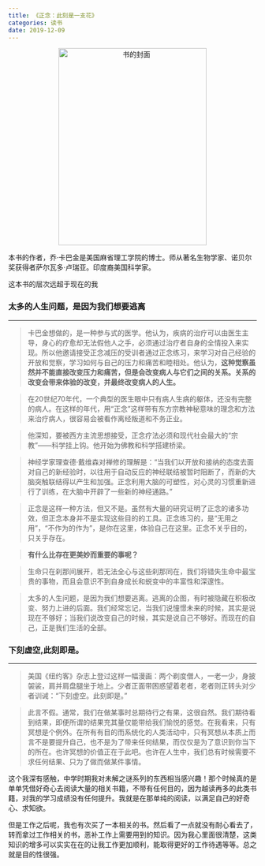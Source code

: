 ```yaml
---
title: 《正念：此刻是一支花》
categories: 读书
date: 2019-12-09
---
```


<div align="center">
<img src="https://i.loli.net/2019/12/11/7UWTsCoQ8ibq2Zg.jpg" width = "300" height="400" alt="书的封面">
</div>

本书的作者，乔·卡巴金是美国麻省理工学院的博士。师从著名生物学家、诺贝尔奖获得者萨尔瓦多·卢瑞亚。印度裔美国科学家。

这本书的层次远超于现在的我

### 太多的人生问题，是因为我们想要逃离
---
> 卡巴金想做的，是一种参与式的医学。他认为，疾病的治疗可以由医生主导，身心的疗愈却无法假他人之手，必须通过治疗者自身的全情投入来实现。所以他邀请接受正念减压的受训者通过正念练习，来学习对自己经验的开放和觉察，学习如何与自己的压力和痛苦和睦相处。他认为，**这种觉察虽然并不能直接改变压力和痛苦，但是会改变病人与它们之间的关系。关系的改变会带来体验的改变，并最终改变病人的人生。**

> 在20世纪70年代，一个典型的医生眼中只有病人生病的躯体，还没有完整的病人。在这样的年代，用“正念”这样带有东方宗教神秘意味的理念和方法来治疗病人，很容易会被看作离经叛道和不务正业。

> 他深知，要被西方主流思想接受，正念疗法必须和现代社会最大的“宗教”——科学挂上钩。他开始为佛教和科学搭建桥梁。

> 神经学家理查德·戴维森对禅修的理解是：“当我们以开放和接纳的态度去面对自己的新经验时，以往用于自动反应的神经联结被暂时阻断了，而新的大脑突触联结得以产生和加强。正念利用大脑的可塑性，对心灵的习惯重新进行了训练，在大脑中开辟了一些新的神经通路。”

> 正念是这样一种方法，但又不是。虽然有大量的研究证明了正念的诸多功效，但正念本身并不是实现这些目的的工具。正念练习的，是“无用之用”，“不作为的作为”，是你在这里，体验自己在这里。正念不关乎目的，只关乎存在。

> **有什么比存在更美妙而重要的事呢？**

> 生命只在刹那间展开，若无法全心与这些刹那同在，我们将错失生命中最宝贵的事物，而且会意识不到自身成长和蜕变中的丰富性和深邃性。

> 太多的人生问题，是因为我们想要逃离。逃离的企图，有时被隐藏在积极改变、努力上进的后面。我们经常忘记，当我们说憧憬未来的时候，其实是说现在不够好；当我们说改变自己的时候，其实是说自己不够好。而现在的自己，正是我们生活的全部。

### 下刻虚空,此刻即是。
---
> 美国《纽约客》杂志上登过这样一幅漫画：两个剃度僧人，一老一少，身披袈裟，肩并肩盘腿坐于地上。少者正面带困惑望着老者，老者则正转头对少者训诫：“下刻虚空。此刻即是。”

> 此言不假。通常，我们在做某事时总期待行之有果，这很自然。我们期待看到结果，即便所谓的结果充其量仅能带给我们愉悦的感觉。在我看来，只有冥想是个例外。在所有有目的而系统化的人类活动中，只有冥想从本质上而言不是要提升自己，也不是为了带来任何结果，而仅仅是为了意识到你当下的所在。也许冥想的价值正在于此吧。也许在人生中，我们总有时候需要不求任何结果、只为了做而做某件事情。

这个我深有感触，中学时期我对未解之谜系列的东西相当感兴趣！那个时候真的是单单凭借好奇心去阅读大量的相关书籍，不带有任何目的，因为越读再多的此类书籍，对我的学习成绩没有任何提升。我就是在那单纯的阅读，以满足自己的好奇心、求知欲。

但是工作之后呢，我也有次买了一本相关的书。然后看了一点就没有耐心看去了，转而拿过工作相关的书，恶补工作上需要用到的知识。因为我心里面很清楚，这类知识的增多可以实实在在的让我工作更加顺利，能取得更好的工作待遇等等。总之就是目的性很强。

